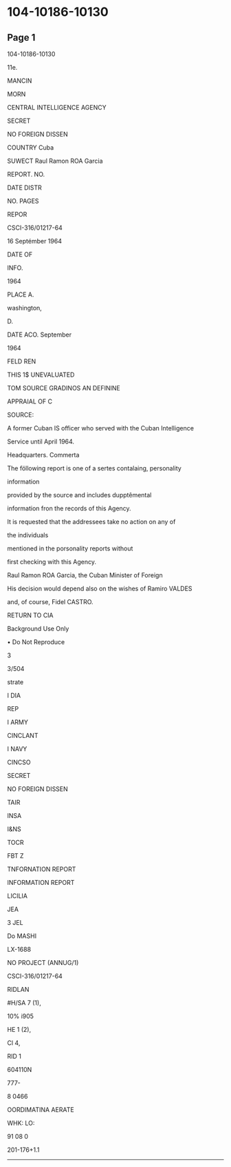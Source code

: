 # 104-10186-10130

## Page 1

104-10186-10130

11e.

MANCIN

MORN

CENTRAL INTELLIGENCE AGENCY

SECRET

NO FOREIGN DISSEN

COUNTRY Cuba

SUWECT Raul Ramon ROA Garcia

REPORT. NO.

DATE DISTR

NO. PAGES

REPOR

CSCI-316/01217-64

16 Septémber 1964

DATE OF

INFO.

1964

PLACE A.

washington,

D.

DATE ACO. September

1964

FELD REN

THIS 1$ UNEVALUATED

TOM SOURCE GRADINOS AN DEFININE

APPRAIAL OF C

SOURCE:

A former Cuban IS officer who served with the Cuban Intelligence

Service until April 1964.

Headquarters. Commerta

The föllowing report is one of a sertes contalaing, personality

information

provided by the source and includes dupptêmental

information fron the records of this Agency.

It is requested that the addressees take no action on any of

the individuals

mentioned in the porsonality reports without

first checking with this Agency.

Raul Ramon ROA Garcia, the Cuban Minister of Foreign

His decision would depend also on the wishes of Ramiro VALDES

and, of course, Fidel CASTRO.

RETURN TO CIA

Background Use Only

• Do Not Reproduce

3

3/504

strate

I DIA

REP

I ARMY

CINCLANT

I NAVY

CINCSO

SECRET

NO FOREIGN DISSEN

TAIR

INSA

I&NS

TOCR

FBT Z

TNFORNATION REPORT

INFORMATION REPORT

LICILIA

JEA

3 JEL

Do MASHI

LX-1688

NO PROJECT (ANNUG/1)

CSCI-316/01217-64

RIDLAN

#H/SA 7 (1),

10% i905

HE 1 (2),

Cl 4,

RID 1

604110N

777-

8 0466

OORDIMATINA AERATE

WHK: LO:

91 08 0

201-176+1.1

---

